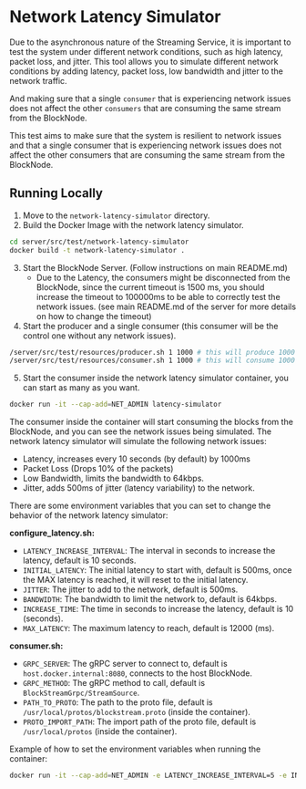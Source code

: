 # Network Latency Simulator

Due to the asynchronous nature of the Streaming Service, it is important to test the system under different network conditions, such as high latency, packet loss, and jitter. This tool allows you to simulate different network conditions by adding latency, packet loss, low bandwidth and jitter to the network traffic.

And making sure that a single `consumer` that is experiencing network issues does not affect the other `consumers` that are consuming the same stream from the BlockNode.

This test aims to make sure that the system is resilient to network issues and that a single consumer that is experiencing network issues does not affect the other consumers that are consuming the same stream from the BlockNode.

## Running Locally

1. Move to the `network-latency-simulator` directory.
2. Build the Docker Image with the network latency simulator.
```bash
cd server/src/test/network-latency-simulator
docker build -t network-latency-simulator .
```

3. Start the BlockNode Server. (Follow instructions on main README.md)
   - Due to the Latency, the consumers might be disconnected from the BlockNode, since the current timeout is 1500 ms, you should increase the timeout to 100000ms to be able to correctly test the network issues. (see main README.md of the server for more details on how to change the timeout)
4. Start the producer and a single consumer (this consumer will be the control one without any network issues).
```bash
/server/src/test/resources/producer.sh 1 1000 # this will produce 1000 blocks
/server/src/test/resources/consumer.sh 1 1000 # this will consume 1000 blocks
```
5. Start the consumer inside the network latency simulator container, you can start as many as you want.
```bash
docker run -it --cap-add=NET_ADMIN latency-simulator
```

The consumer inside the container will start consuming the blocks from the BlockNode, and you can see the network issues being simulated.
The network latency simulator will simulate the following network issues:
- Latency, increases every 10 seconds (by default) by 1000ms
- Packet Loss (Drops 10% of the packets)
- Low Bandwidth, limits the bandwidth to 64kbps.
- Jitter, adds 500ms of jitter (latency variability) to the network.

There are some environment variables that you can set to change the behavior of the network latency simulator:

**configure_latency.sh:**
- `LATENCY_INCREASE_INTERVAL`: The interval in seconds to increase the latency, default is 10 seconds.
- `INITIAL_LATENCY`: The initial latency to start with, default is 500ms, once the MAX latency is reached, it will reset to the initial latency.
- `JITTER`: The jitter to add to the network, default is 500ms.
- `BANDWIDTH`: The bandwidth to limit the network to, default is 64kbps.
- `INCREASE_TIME`: The time in seconds to increase the latency, default is 10 (seconds).
- `MAX_LATENCY`: The maximum latency to reach, default is 12000 (ms).

**consumer.sh:**
- `GRPC_SERVER`: The gRPC server to connect to, default is `host.docker.internal:8080`, connects to the host BlockNode.
- `GRPC_METHOD`: The gRPC method to call, default is `BlockStreamGrpc/StreamSource`.
- `PATH_TO_PROTO`: The path to the proto file, default is `/usr/local/protos/blockstream.proto` (inside the container).
- `PROTO_IMPORT_PATH`: The import path of the proto file, default is `/usr/local/protos` (inside the container).

Example of how to set the environment variables when running the container:
```bash
docker run -it --cap-add=NET_ADMIN -e LATENCY_INCREASE_INTERVAL=5 -e INITIAL_LATENCY=1000 -e JITTER=1000 -e BANDWIDTH=128 -e INCREASE_TIME=5 -e MAX_LATENCY=10000
```
